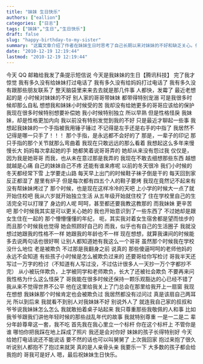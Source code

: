 ```yaml
---
title: "妹妹 生日快乐"
authors: ["eallion"]
categories: ["日志"]
tags: ["妹妹","生日","生日快乐"]
draft: false
slug: "happy-birthday-to-my-sister"
summary: "这篇文章介绍了作者在妹妹生日时思考了自己长期以来对妹妹的不好和缺乏关心。作者回忆起小时候对妹妹的不良行为以及自己的自私。文章还提到了妹妹的手指被作者用锤子伤害过，并表达了作者对妹妹的内疚和悔恨。文章最后也提到了作者对妹妹的思念和对自己曾是妹妹保护者的愧疚。"
date: "2010-12-19 12:19:44"
lastmod: "2010-12-19 12:19:44"
---
```


今天 QQ 邮箱给我发了条提示短信说
今天是我妹妹的生日【腾讯科技】
完了我才惊觉
我有多久没有给妹妹打过电话了
我有多久没有给妈妈打过电话了
我有多久没有跟那些朋友联系了
整天脑袋里来来去去就是那几件事
人都快，发霉了
最近老想起的是
小时候对妹妹的不好
别人家的哥哥带妹妹
都带得特别宠溺
可是我很多时候却那么自私
想想我和妹妹小时候受的苦
我却没有给她更多的哥哥应该给的保护
我现在很多时候特别想要补偿她
我小时候特别独立
所以早熟
但是性格怪戾
我妹妹，却是性格更加内向
我以前没有特别发觉到我的不好
只是最近才聊起一些事
我想起我妹妹的一个手指被我用锤子锤过
不记得是左手还是右手的中指了
我居然不记得是哪一只手了！！！
那个手指，是永远都不会好的了
那是，一辈子的印记
那只手指的那个关节就那么弯曲着
我现在只敢远远的那么看着
我想起这么多年来慢慢长大
妈妈每次拿起她的手
她都笑着说哥哥弄的
她却从来没有怨过我
仅仅是，因为我是她哥哥
而我，也从未在意过那是我弄的
我现在不敢去细想那些东西
越想就越是心痛
自己的妹妹自己不疼
还能有谁来疼呢
以前的冬天很冷
我们小时候的冬天都经常下雪
上学要走山路
每天早上出门的时候鞋子袜子倒是干的
每天回到家反正都湿了
屋里有炉子
但是每次都有四五个人的鞋子要烤
我现在竟然记不起来有没有帮妹妹烤过了
那个时候，也是现在这样冷冷的天吧
上小学的时候大一点了就开始住校吧
我从六岁就开始独立生活
从五年级开始就住校了
住在学校里自己的生活完全可以打理了
身边的人呢
呵呵，甚至都还要我教这教那的
而我妹妹
更辛苦吧
那个时候我其实是可以更关心她的
我也开始意识到了一些东西了
不过她却是跟女生住在一起的
那个懵懵懂懂的年纪，
呃，其实我对着女生宿舍都是望而怯步的
而且那个时候我也觉得
她会照顾好自己的
而我，似乎也有自己的生活圈子
我就没想过她跟我的性格不一样
她跟我的年龄也不一样
现在想想，就算我课间的时候能多去说两句话也很好啊
让别人都知道她有我这么一个哥哥
虽然那个时候我在学校没什么地位
老是被欺负
不过那是我翻身之前
说真的
那些傻逼呵呵的老师他妈的永远不会知道
有些孩子小时候是怎么被欺负过来的
还要哥给你写检讨
哥我半天还写过一万字的检讨（不知道有人写过没，不过估计很多人一天抄一万个字都抄不完）
从小被玩伴欺负，上学被同学和老师欺负，长大了还被社会欺负
不要再来问我性格为什么这么怪戾了
哥我能在很多时候还保持一颗乐观豁达的心已经不错了
我从来不觉得世界不公平
他在这里给我关上了门总会在那里给我开上一扇窗
我现在想想
我妹妹那个时候肯定也会被欺负过
我居然都没有过问过
真是该扇自己两耳光
所以到后来
我就看不到别人对我妹妹不好
别说外人了
就连我自己家的叔叔和爷爷说我妹妹怎么怎么
我就敢拍着桌子站起来
我只尊重那些我敬佩的人和事
比如我爷爷跟我们讲他年轻时候的那些战乱年代的故事
我就特别尊重
一是一二是二
辈分年龄尊卑这一套，我不吃
首先我在我心里立一个标杆
你在这个标杆上
不管你是谁
哪怕你把我踩在地上踩成了照片
我还是会对你好
妹妹的孩子长得特别好
今天给她打电话说还不能说话
要不然的话也可以叫舅舅了
上次我回家
抱过来抱了很久
听说别人都抱不了抱过来就哭
真的是人亲骨头亲
我要乐一下
大多数的孩子都会给我抱的
哥我可是好人
嗯，最后祝妹妹生日快乐。
